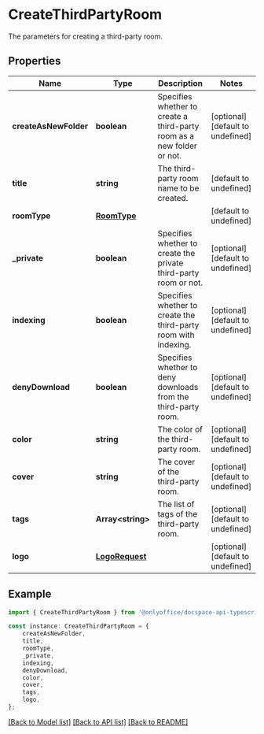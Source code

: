 # CreateThirdPartyRoom

The parameters for creating a third-party room.

## Properties

Name | Type | Description | Notes
------------ | ------------- | ------------- | -------------
**createAsNewFolder** | **boolean** | Specifies whether to create a third-party room as a new folder or not. | [optional] [default to undefined]
**title** | **string** | The third-party room name to be created. | [default to undefined]
**roomType** | [**RoomType**](RoomType.md) |  | [default to undefined]
**_private** | **boolean** | Specifies whether to create the private third-party room or not. | [optional] [default to undefined]
**indexing** | **boolean** | Specifies whether to create the third-party room with indexing. | [optional] [default to undefined]
**denyDownload** | **boolean** | Specifies whether to deny downloads from the third-party room. | [optional] [default to undefined]
**color** | **string** | The color of the third-party room. | [optional] [default to undefined]
**cover** | **string** | The cover of the third-party room. | [optional] [default to undefined]
**tags** | **Array&lt;string&gt;** | The list of tags of the third-party room. | [optional] [default to undefined]
**logo** | [**LogoRequest**](LogoRequest.md) |  | [optional] [default to undefined]

## Example

```typescript
import { CreateThirdPartyRoom } from '@onlyoffice/docspace-api-typescript';

const instance: CreateThirdPartyRoom = {
    createAsNewFolder,
    title,
    roomType,
    _private,
    indexing,
    denyDownload,
    color,
    cover,
    tags,
    logo,
};
```

[[Back to Model list]](../README.md#documentation-for-models) [[Back to API list]](../README.md#documentation-for-api-endpoints) [[Back to README]](../README.md)
